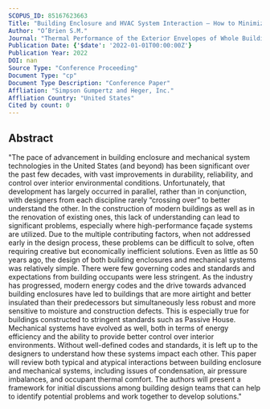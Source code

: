 ```yaml
---
SCOPUS_ID: 85167623663
Title: "Building Enclosure and HVAC System Interaction – How to Minimize Risk and Design for For Success"
Author: "O’Brien S.M."
Journal: "Thermal Performance of the Exterior Envelopes of Whole Buildings"
Publication Date: {'$date': '2022-01-01T00:00:00Z'}
Publication Year: 2022
DOI: nan
Source Type: "Conference Proceeding"
Document Type: "cp"
Document Type Description: "Conference Paper"
Affliation: "Simpson Gumpertz and Heger, Inc."
Affliation Country: "United States"
Cited by count: 0
---
```


## Abstract
"The pace of advancement in building enclosure and mechanical system technologies in the United States (and beyond) has been significant over the past few decades, with vast improvements in durability, reliability, and control over interior environmental conditions. Unfortunately, that development has largely occurred in parallel, rather than in conjunction, with designers from each discipline rarely “crossing over” to better understand the other. In the construction of modern buildings as well as in the renovation of existing ones, this lack of understanding can lead to significant problems, especially where high-performance façade systems are utilized. Due to the multiple contributing factors, when not addressed early in the design process, these problems can be difficult to solve, often requiring creative but economically inefficient solutions. Even as little as 50 years ago, the design of both building enclosures and mechanical systems was relatively simple. There were few governing codes and standards and expectations from building occupants were less stringent. As the industry has progressed, modern energy codes and the drive towards advanced building enclosures have led to buildings that are more airtight and better insulated than their predecessors but simultaneously less robust and more sensitive to moisture and construction defects. This is especially true for buildings constructed to stringent standards such as Passive House. Mechanical systems have evolved as well, both in terms of energy efficiency and the ability to provide better control over interior environments. Without well-defined codes and standards, it is left up to the designers to understand how these systems impact each other. This paper will review both typical and atypical interactions between building enclosure and mechanical systems, including issues of condensation, air pressure imbalances, and occupant thermal comfort. The authors will present a framework for initial discussions among building design teams that can help to identify potential problems and work together to develop solutions."
